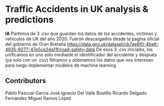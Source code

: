 # Traffic Accidents in UK analysis & predictions

**IA**
Partimos de 3 .csv que guardan los datos de los accidentes, victimas y vehiculos de UK del año 2020. Fueron descargados desde la pagina oficial del gobierno de Gran Bretaña https://data.gov.uk/dataset/cb7ae6f0-4be6-4935-9277-47e5ce24a11f/road-safety-data
De esos 3 .csv iniciales, los unificamos en uno solo mediante el identificador del accidente y después (ya solo con un .csv) filtramos y obtenemos los datos que nos interesan para luego implementar modelos de machine learning

## Contributors

Pablo Pascual García
José Ignacio Del Valle Bustillo
Ricardo Delgado Fernández
Miguel Ramos López
